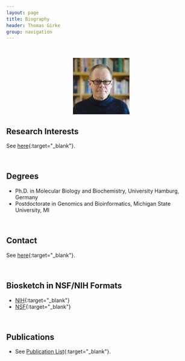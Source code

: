 ```yaml
---
layout: page
title: Biography
header: Thomas Girke
group: navigation
---
```

<br/>

<p align="center"><a href="https://girke.bioinformatics.ucr.edu/bio/"><img src="/members/thomas-girke.jpeg" alt="image" style="width:150px;"/></a></p>

## Research Interests

See [here](https://girke.bioinformatics.ucr.edu/){:target="_blank"}.

<br/>

## Degrees  

* Ph.D. in Molecular Biology and Biochemistry, University Hamburg, Germany  
* Postdoctorate in Genomics and Bioinformatics, Michigan State University, MI  

<br/>

## Contact

See [here](https://girke.bioinformatics.ucr.edu/contact/){:target="_blank"}.

<br/>

## Biosketch in NSF/NIH Formats

* [NIH](https://docs.google.com/document/d/1A3UwqyzVqVv_11cG0nQKDMUbZ-W2Qg0QLBITL66OuRM/edit?usp=sharing){:target="_blank"}
* [NSF](https://docs.google.com/document/d/17EQxWPAVNkBwgAFqkefRmy_Y3XRlyUMeicPegRDXqeo/edit?usp=sharing){:target="_blank"}

<br/>

## Publications

* See [Publication List]({{site.baseurl}}/pubs/){:target="_blank"}.


